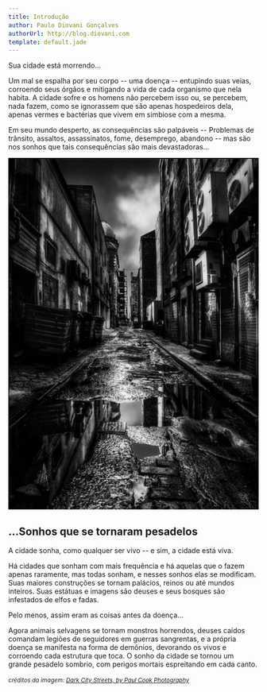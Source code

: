 ```yaml
---
title: Introdução
author: Paulo Diovani Gonçalves
authorUrl: http://blog.diovani.com
template: default.jade
---
```


Sua cidade está morrendo...

Um mal se espalha por seu corpo -- uma doença -- entupindo suas veias, corroendo seus órgãos e mitigando a vida de cada organismo que nela habita. A cidade sofre e os homens não percebem isso ou, se percebem, nada fazem, como se ignorassem que são apenas hospedeiros dela, apenas vermes e bactérias que vivem em simbiose com a mesma.

Em seu mundo desperto, as consequências são palpáveis -- Problemas de trânsito, assaltos, assassinatos, fome, desemprego, abandono -- mas são nos sonhos que tais consequências são mais devastadoras...

<img class="img-responsive img-circle hidden-print" src="img/dark_city_streets.jpg" alt="dark_city_streets">

## **...Sonhos que se tornaram pesadelos**

A cidade sonha, como qualquer ser vivo -- e sim, a cidade está viva.

Há cidades que sonham com mais frequência e há aquelas que o fazem apenas raramente, mas todas sonham, e nesses sonhos elas se modificam. Suas maiores construções se tornam palácios, reinos ou até mundos inteiros. Suas estátuas e imagens são deuses e seus bosques são infestados de elfos e fadas.

Pelo menos, assim eram as coisas antes da doença...

Agora animais selvagens se tornam monstros horrendos, deuses caídos comandam legiões de seguidores em guerras sangrentas, e a própria doença se manifesta na forma de demônios, devorando os vivos e corroendo cada estrutura que toca. O sonho da cidade se tornou um grande pesadelo sombrio, com perigos mortais espreitando em cada canto.

<small>_créditos da imagem: [Dark City Streets, by Paul Cook Photography](http://www.whatdigitalcamera.com/gallery/showimage.php?i=1432&c=38)_</small>